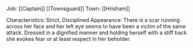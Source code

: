 Job: [[Captain]] [[Townsguard]]
Town: [[Hrisham]]

Characteristics: Strict, Disciplined
Appearance: There is a scar running across her face and her left eye seems to have been a victim of the same attack. Dressed in a dignified manner and holding herself with a stiff back she evokes fear or at least respect in her beholder.